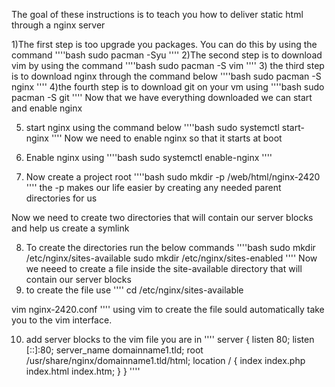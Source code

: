 The goal of these instructions is to teach you how to deliver static html through a nginx server

1)The first step is too upgrade you packages. You can do this by using the command 
''''bash
sudo pacman -Syu 
''''
2)The second step is to download vim 
by using the command 
''''bash
sudo pacman -S vim
''''
3) the third step is to download nginx through the command below
''''bash
sudo pacman -S nginx
''''
4)the fourth step is to download git on your vm using
''''bash
sudo pacman -S git
''''
Now that we have everything downloaded we can start and enable nginx

5) start nginx using the command below
''''bash
sudo systemctl start-nginx
''''
Now we need to enable nginx so that it starts at boot

6) Enable nginx using
''''bash
sudo systemctl enable-nginx
''''
7) Now create a project root 
''''bash
sudo mkdir -p /web/html/nginx-2420
''''
the -p makes our life easier by creating any needed parent directories for us

Now we need to create two directories that will contain our server blocks and help us create a symlink

8) To create the directories run the below commands
''''bash
sudo mkdir /etc/nginx/sites-available
sudo mkdir /etc/nginx/sites-enabled
''''
Now we neeed to create a file inside the site-available directory that will contain our server blocks 
9) to create the file use 
''''
cd /etc/nginx/sites-available

vim nginx-2420.conf
''''
using vim to create the file sould automatically take you to the vim interface.

10) add server blocks to the vim file you are in
''''
server {
    listen 80;
    listen [::]:80;
    server_name domainname1.tld;
    root /usr/share/nginx/domainname1.tld/html;
    location / {
        index index.php index.html index.htm;
    }
}
''''




